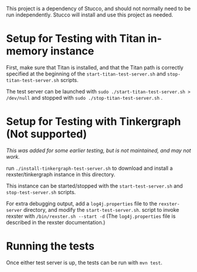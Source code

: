 This project is a dependency of Stucco, and should not normally need to be run independently.  Stucco will install and use this project as needed.

# Setup for Testing with Titan in-memory instance

First, make sure that Titan is installed, and that the Titan path is correctly specified at the beginning of the `start-titan-test-server.sh` and `stop-titan-test-server.sh` scripts.

The test server can be launched with `sudo ./start-titan-test-server.sh > /dev/null` and stopped with `sudo ./stop-titan-test-server.sh` .

# Setup for Testing with Tinkergraph (Not supported)

*This was added for some earlier testing, but is not maintained, and may not work.*

run `./install-tinkergraph-test-server.sh` to download and install a rexster/tinkergraph instance in this directory.

This instance can be started/stopped with the `start-test-server.sh` and `stop-test-server.sh` scripts.

For extra debugging output, add a `log4j.properties` file to the `rexster-server` directory, and modify the `start-test-server.sh`. script to invoke rexster with `/bin/rexster.sh --start -d`  (The `log4j.properties` file is described in the rexster documentation.)

# Running the tests

Once either test server is up, the tests can be run with `mvn test`.